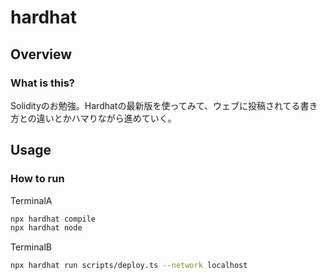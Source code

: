 # hardhat

## Overview

### What is this?
Solidityのお勉強。Hardhatの最新版を使ってみて、ウェブに投稿されてる書き方との違いとかハマりながら進めていく。

## Usage

### How to run
TerminalA
```bash
npx hardhat compile
npx hardhat node
```
TerminalB
```bash
npx hardhat run scripts/deploy.ts --network localhost
```
